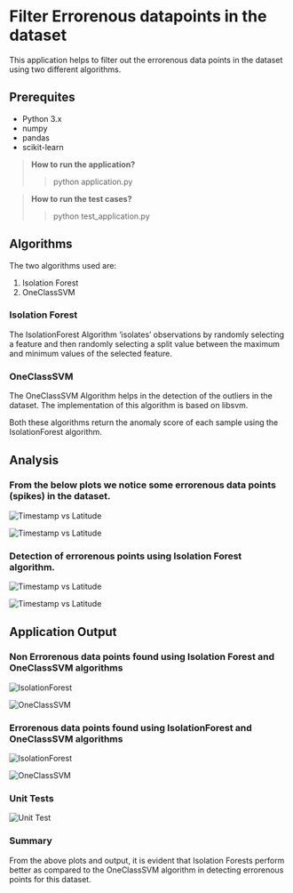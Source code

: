 # Filter Errorenous datapoints in the dataset

This application helps to filter out the errorenous data points in the dataset using two different algorithms.

## Prerequites

* Python 3.x
* numpy
* pandas
* scikit-learn

> **How to run the application?**
>> python application.py

> **How to run the test cases?**
>> python test_application.py

## Algorithms

The two algorithms used are:

1. Isolation Forest
2. OneClassSVM


### Isolation Forest

The IsolationForest Algorithm ‘isolates’ observations by randomly selecting a feature and then randomly selecting a split value between the maximum and minimum values of the selected feature.

### OneClassSVM

The OneClassSVM Algorithm helps in the detection of the outliers in the dataset. The implementation of this algorithm is based on libsvm.


Both these algorithms return the anomaly score of each sample using the IsolationForest algorithm.


## Analysis

### From the below plots we notice some errorenous data points (spikes) in the dataset.

![Timestamp vs Latitude](https://github.com/vipin-tech/SoapBoxLabs/blob/master/screenshots/Image01.png)


![Timestamp vs Latitude](https://github.com/vipin-tech/SoapBoxLabs/blob/master/screenshots/Image02.png)

### Detection of errorenous points using Isolation Forest algorithm.

![Timestamp vs Latitude](https://github.com/vipin-tech/SoapBoxLabs/blob/master/screenshots/Image03.png)

![Timestamp vs Latitude](https://github.com/vipin-tech/SoapBoxLabs/blob/master/screenshots/Image04.png)


## Application Output

### Non Errorenous data points found using Isolation Forest and OneClassSVM algorithms

![IsolationForest](https://github.com/vipin-tech/SoapBoxLabs/blob/master/screenshots/Image05.png)

![OneClassSVM](https://github.com/vipin-tech/SoapBoxLabs/blob/master/screenshots/Image06.png)

### Errorenous data points found using IsolationForest and OneClassSVM algorithms

![IsolationForest](https://github.com/vipin-tech/SoapBoxLabs/blob/master/screenshots/Image07.png)

![OneClassSVM](https://github.com/vipin-tech/SoapBoxLabs/blob/master/screenshots/Image08.png)

### Unit Tests

![Unit Test](https://github.com/vipin-tech/SoapBoxLabs/blob/master/screenshots/Image09.png)


### Summary

From the above plots and output, it is evident that Isolation Forests perform better as compared to the OneClassSVM algorithm in detecting errorenous points for  this dataset.
